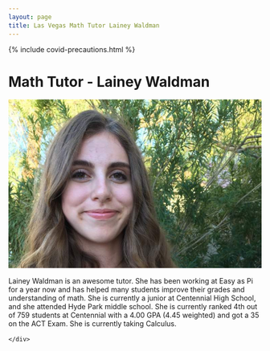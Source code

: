 ```yaml
---
layout: page
title: Las Vegas Math Tutor Lainey Waldman
---
```


{% include covid-precautions.html %}

<!-- main start -->
<div class="main col-12">
  <div class="row">
    <div class="col-md-12">
      <h1 class="page-title">Math Tutor - Lainey Waldman</h1>
      <div class="separator-2"></div>
      <div class="row">
        <div class="col-md-5 col-md-push-7 mb-20">
          <img src="/images/tutors/waldman_lainey.jpg" class="img-responsive" alt="Math Tutor Lainey Waldman">
        </div>
        <div class="col-md-7 col-md-pull-5">
          <p>Lainey Waldman is an awesome tutor.  She has been working at Easy as Pi for a year now and has helped many students improve their grades and understanding of math.  She is currently a junior at Centennial High School, and she attended Hyde Park middle school.  She is currently ranked 4th out of 759 students at Centennial with a 4.00 GPA (4.45 weighted) and got a 35 on the ACT Exam.  She is currently taking Calculus.</p>
        </div>
      </div>
      
    </div>
  </div>
</div>
<!-- main end -->